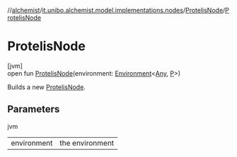 //[alchemist](../../../index.md)/[it.unibo.alchemist.model.implementations.nodes](../index.md)/[ProtelisNode](index.md)/[ProtelisNode](-protelis-node.md)

# ProtelisNode

[jvm]\
open fun [ProtelisNode](-protelis-node.md)(environment: [Environment](../../it.unibo.alchemist.model.interfaces/-environment/index.md)<[Any](https://kotlinlang.org/api/latest/jvm/stdlib/kotlin/-any/index.html), [P](../../it.unibo.alchemist.protelis/-alchemist-execution-context/index.md)>)

Builds a new [ProtelisNode](index.md).

## Parameters

jvm

| | |
|---|---|
| environment | the environment |
